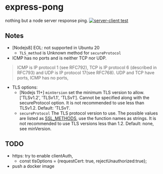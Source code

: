 # express-pong
nothing but a node server response ping.
[![server-client test](https://github.com/davidkhala/express-pong/actions/workflows/test.yml/badge.svg)](https://github.com/davidkhala/express-pong/actions/workflows/test.yml)

## Notes
- [Nodejs8] EOL: not supported in Ubuntu 20
    - `TLS_method` is Unknown method for `secureProtocol`
- ICMP has no ports and is neither TCP nor UDP. 
> ICMP is IP protocol 1 (see RFC792), TCP is IP protocol 6 (described in RFC793) and UDP is IP protocol 17(see RFC768). 
UDP and TCP have ports, ICMP has no ports,
- TLS options:
   - [Nodejs 11+] `minVersion` set the minimum TLS version to allow. ['TLSv1.2', 'TLSv1.1', 'TLSv1']. Cannot be specified along with the secureProtocol option. It is not recommended to use less than TLSv1.2. Default: 'TLSv1'.
   - `secureProtocol` The TLS protocol version to use. The possible values are listed as [SSL_METHODS](https://www.openssl.org/docs/man1.1.0/man7/ssl.html#Dealing-with-Protocol-Methods), use the function names as strings. It is not recommended to use TLS versions less than 1.2. Default: none, see minVersion.
 
## TODO
- https: try to enable clientAuth, 
    - const tlsOptions = {requestCert: true, rejectUnauthorized:true};
- push a docker image